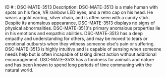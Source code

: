 ID # : DSC-MATE-3513
Description: DSC-MATE-3513 is a male human with spots on his face, VR rainbow LED eyes, and a retro cap on his head. He wears a gold earring, silver chain, and is often seen with a candy stick. Despite its anomalous appearance, DSC-MATE-3513 displays no signs of physical abnormalities. DSC-MATE-3513's primary anomalous properties lie in his emotions and empathic abilities. DSC-MATE-3513 has a deep empathy and understanding for others, and may be moved to tears or emotional outbursts when they witness someone else's pain or suffering. DSC-MATE-3513 is highly intuitive and is capable of sensing when someone needs help but is often incapable of taking direct action without additional encouragement. DSC-MATE-3513 has a fondness for animals and nature and has been known to spend long periods of time communing with the natural world.